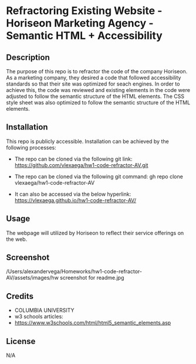 # Refractoring Existing Website - Horiseon Marketing Agency - Semantic HTML + Accessibility

## Description

The purpose of this repo is to refractor the code of the company Horiseon.  As a marketing company, they desired a code that followed accessibility standards so that their site was optimized for seach engines. In order to achieve this, the code was reviewed and existing elements in the code were adjusted to follow the semantic structure of the HTML elements.  The CSS style sheet was also optimized to follow the semantic structure of the HTML elements.

## Installation

This repo is publicly accessible.  Installation can be achieved by the following processes:

* The repo can be cloned via the following git link:
https://github.com/vlexaega/hw1-code-refractor-AV.git

* The repo can be cloned via the following git command:
gh repo clone vlexaega/hw1-code-refractor-AV

* It can also be accessed via the below hyperlink:
https://vlexaega.github.io/hw1-code-refractor-AV/


## Usage

The webpage will utilized by Horiseon to reflect their service offerings on the web.  

## Screenshot

/Users/alexandervega/Homeworks/hw1-code-refractor-AV/assets/images/hw screenshot for readme.jpg

## Credits

* COLUMBIA UNIVERSITY 
* w3 schools articles:
* https://www.w3schools.com/html/html5_semantic_elements.asp

## License

N/A
